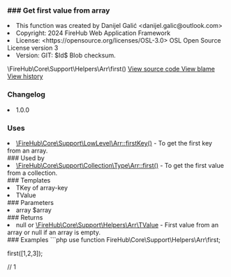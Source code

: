 <title># first</title>

<code-block lang="php">
<![CDATA[function \FireHub\Core\Support\Helpers\Arr\first(array $array):null|\FireHub\Core\Support\Helpers\Arr\TValue]]>
</code-block>













### ### Get first value from array



<deflist>
    <def title="Function basic info:">
        <list><li>This function was created by Danijel Galić &lt;danijel.galic@outlook.com&gt;</li><li>Copyright: 2024 FireHub Web Application Framework</li><li>License: &lt;https://opensource.org/licenses/OSL-3.0&gt; OSL Open Source License version 3</li><li>Version: GIT: $Id$ Blob checksum.</li></list>
    </def>
</deflist>

<deflist><def title="Fully Qualified Function Name:">
        \FireHub\Core\Support\Helpers\Arr\first()
    </def><def title="Source code:">
        <a href="https://github.com/The-FireHub-Project/Core/blob/develop-pre-alpha-m1/src/support/helpers/arr.php#L78">
            View source code
        </a>
    </def>
    <def title="Blame:">
        <a href="https://github.com/The-FireHub-Project/Core/blame/develop-pre-alpha-m1/src/support/helpers/arr.php">
            View blame
        </a>
    </def>
    <def title="History:">
        <a href="https://github.com/The-FireHub-Project/Core/commits/develop-pre-alpha-m1/src/support/helpers/arr.php">
            View history
        </a>
    </def></deflist>
### Changelog
<deflist>
    <def title="Version history:">
        <list><li>1.0.0</li></list>
    </def>
</deflist>


### Uses
<deflist>
    <def title="This function uses:">
        <list><li><a href="Arr.md#firstkey()">\FireHub\Core\Support\LowLevel\Arr::firstKey()</a>  - <format style="italic">To get the first key from an array.</format></li></list>
    </def>
</deflist>
### Used by
<deflist>
    <def title="This function is used by:">
        <list><li><a href="Arr.md#first()">\FireHub\Core\Support\Collection\Type\Arr::first()</a>  - <format style="italic">To get the first value from a collection.</format></li></list>
    </def>
</deflist>
### Templates
<deflist>
    <def title="This function has templates:">
        <list><li>TKey of array-key</li><li>TValue</li></list>
    </def>
</deflist>
### Parameters
<deflist>
    <def title="This function has parameters:">
        <list><li>array <format style="bold">$array</format></li></list>
    </def>
</deflist>
### Returns
<deflist>
    <def title="This function returns:">
        <list><li>null or <a href="TValue.md">\FireHub\Core\Support\Helpers\Arr\TValue</a> - <format style="italic">First value from an array or null if an array is empty.</format></li></list>
    </def>
</deflist>
### Examples
```php
use function FireHub\Core\Support\Helpers\Arr\first;

first([1,2,3]);

// 1
```

